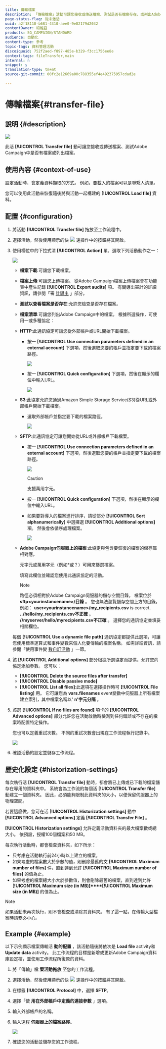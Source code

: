 ```yaml
---
title: 傳輸檔案
description: 「傳輸檔案」活動可讓您接收或傳送檔案、測試是否有檔案存在，或列出Adobe Campaign中的檔案。
page-status-flag: 從未激活
uuid: a2f18118-b681-4310-aee0-9e82179d2032
contentOwner: 紹維亞
products: SG_CAMPAIGN/STANDARD
audience: 自動化
content-type: 參考
topic-tags: 資料管理活動
discoiquuid: 752f2aed-f897-485e-b329-f3cc1756ee8e
context-tags: fileTransfer,main
internal: n
snippet: y
translation-type: tm+mt
source-git-commit: 00fc2e12669a00c788355ef4e492375957cdad2e

---
```



# 傳輸檔案{#transfer-file}

## 說明 {#description}

![](assets/file_transfer.png)

此活 **[!UICONTROL Transfer file]** 動可讓您接收或傳送檔案、測試Adobe Campaign中是否有檔案或列出檔案。

## 使用內容 {#context-of-use}

設定活動時，會定義資料擷取的方式。 例如，要載入的檔案可以是聯繫人清單。

您可以使用此活動來恢復隨後將與活動一起構建的 **[!UICONTROL Load file]** 資料。

## 配置 {#configuration}

1. 將活動 **[!UICONTROL Transfer file]** 拖放至工作流程中。
1. 選擇活動，然後使用顯示的快 ![](assets/edit_darkgrey-24px.png) 速操作中的按鈕將其開啟。
1. 使用欄位中的下拉式清 **[!UICONTROL Action]** 單，選取下列活動動作之一：

   ![](assets/wkf_file_transfer_01.png)

   * **檔案下載**:可讓您下載檔案。
   * **檔案上傳**:可讓您上傳檔案。 從Adobe Campaign檔案上傳檔案會在功能表中產生記錄 **[!UICONTROL Export audits]** 項。 有關導出審計的詳細資訊，請參閱「審 [計導出](../../administration/using/auditing-export-logs.md) 」部分。
   * **測試以查看檔案是否存在**:允許您檢查是否存在檔案。
   * **檔案清單**:可讓您列出Adobe Campaign中的檔案。
   根據所選操作，可使用一或多種協定：

   * **HTTP**:此通訊協定可讓您從外部帳戶或URL開始下載檔案。

      * 按一 **[!UICONTROL Use connection parameters defined in an external account]** 下選項，然後選取您要的帳戶並指定要下載的檔案路徑。

         ![](assets/wkf_file_transfer_03.png)

      * 按一 **[!UICONTROL Quick configuration]** 下選項，然後在顯示的欄位中輸入URL。

         ![](assets/wkf_file_transfer_04.png)
   * **S3**:此協定允許您通過Amazon Simple Storage Service(S3)從URL或外部帳戶開始下載檔案。

      * 選取外部帳戶並指定要下載的檔案路徑。

         ![](assets/wkf_file_transfer_08.png)
   * **SFTP**:此通訊協定可讓您開始從URL或外部帳戶下載檔案。

      * 按一 **[!UICONTROL Use connection parameters defined in an external account]** 下選項，然後選取您要的帳戶並指定要下載的檔案路徑。

         ![](assets/wkf_file_transfer_07.png)

         >[!CAUTION]
         >
         >支援萬用字元。

      * 按一 **[!UICONTROL Quick configuration]** 下選項，然後在顯示的欄位中輸入URL。
      * 如果要對導入的檔案進行排序，請從部分 **[!UICONTROL Sort alphanumerically]** 中選擇選 **[!UICONTROL Additional options]** 項。 然後會依循序處理檔案。

         ![](assets/wkf_file_transfer_sort.png)
   * **Adobe Campaign伺服器上的檔案**:此協定與包含要恢復的檔案的儲存庫相對應。

      元字元或萬用字元（例如*或？）可用來篩選檔案。

      填寫此欄位並確認您使用此通訊協定的活動。

      >[!NOTE]
      >
      >路徑必須相對於Adobe Campaign伺服器的儲存空間目錄。 檔案位於 **sftp&lt;yourinstancename&gt;/目錄** 。 您也無法瀏覽儲存空間上方的目錄。 例如： **user&lt;yourinstancename&gt;/my_recipients.csv** is correct. **../hello/my_recipients.csv不正確** 。 **//myserver/hello/myrecipients.csv不正確** 。
   選擇您的通訊協定並填妥相關欄位。

   每個 **[!UICONTROL Use a dynamic file path]** 通訊協定都提供此選項，可讓您使用標準運算式和事件變數來個人化要傳輸的檔案名稱。 如需詳細資訊，請參閱「使用事件變 [數自訂活動](../../automating/using/calling-a-workflow-with-external-parameters.md#customizing-activities-with-events-variables) 」一節。

1. 該 **[!UICONTROL Additional options]** 部分根據所選協定而提供，允許您向協定添加參數。 您可以：

   * **[!UICONTROL Delete the source files after transfer]**
   * **[!UICONTROL Disable passive mode]**
   * **[!UICONTROL List all files]**:此選項在選擇操作時可 **[!UICONTROL File listing]** 用。 它可讓您為 **vars.filenames** event變數中伺服器上所有檔案建立索引，其中檔案名稱以' **n'字元分隔** 。

1. 該選 **[!UICONTROL If no files are found]** 項卡的 **[!UICONTROL Advanced options]** 部分允許您在活動啟動時檢測到任何錯誤或不存在的檔案時配置特定操作。

   您也可以定義重試次數。 不同的重試次數會出現在工作流程執行記錄中。

   ![](assets/wkf_file_transfer_09.png)

1. 確認活動的設定並儲存工作流程。

## 歷史化設定 {#historization-settings}

每次執行活 **[!UICONTROL Transfer file]** 動時，都會將已上傳或已下載的檔案儲存在專用的資料夾中。 系統會為工作流的每個活 **[!UICONTROL Transfer file]** 動建立一個資料夾。 因此，必須能夠限制此資料夾的大小，以便保留伺服器上的物理空間。

若要這麼做，您可在活 **[!UICONTROL Historization settings]** 動中 **[!UICONTROL Advanced options]** 定義 **[!UICONTROL Transfer File]** 。

**[!UICONTROL Historization settings]** 允許定義活動資料夾的最大檔案數或總大小。 依預設，授權100個檔案和50 MB。

每次執行活動時，都會檢查資料夾，如下所示：

* 只考慮在活動執行前24小時以上建立的檔案。
* 如果考慮的檔案數大於參數的值，則刪除最舊的文 **[!UICONTROL Maximum number of files]** 件，直到達到允許 **[!UICONTROL Maximum number of files]** 的值為止。
* 如果考慮的檔案總大小大於參數值，則會刪除最舊的檔案，直到達到允許 **[!UICONTROL Maximum size (in MB)]****[!UICONTROL Maximum size (in MB)]** 的值為止。

>[!NOTE]
如果活動未再次執行，則不會檢查或清除其資料夾。 有了這一點，在傳輸大型檔案時請務必小心。

## Example {#example}

以下示例顯示檔案傳輸活 **動的配置** ，該活動隨後將依次是 **Load file** activity和 **Update data** activity。 此工作流程的目標是新增或更新Adobe Campaign資料庫設定檔，並使用工作流程所復原的資料。

1. 將「傳輸」檔 **案活動拖放** 至您的工作流程。
1. 選擇活動，然後使用顯示的快 ![](assets/edit_darkgrey-24px.png) 速操作中的按鈕將其開啟。
1. 在標籤 **[!UICONTROL Protocol]** 中，選擇 **SFTP**。
1. 選擇「使 **用在外部帳戶中定義的連接參數** 」選項。
1. 輸入外部帳戶的名稱。
1. 輸入遠程 **伺服器上的檔案路徑**。

   ![](assets/wkf_file_transfer_07.png)

1. 確認您的活動並儲存您的工作流程。

